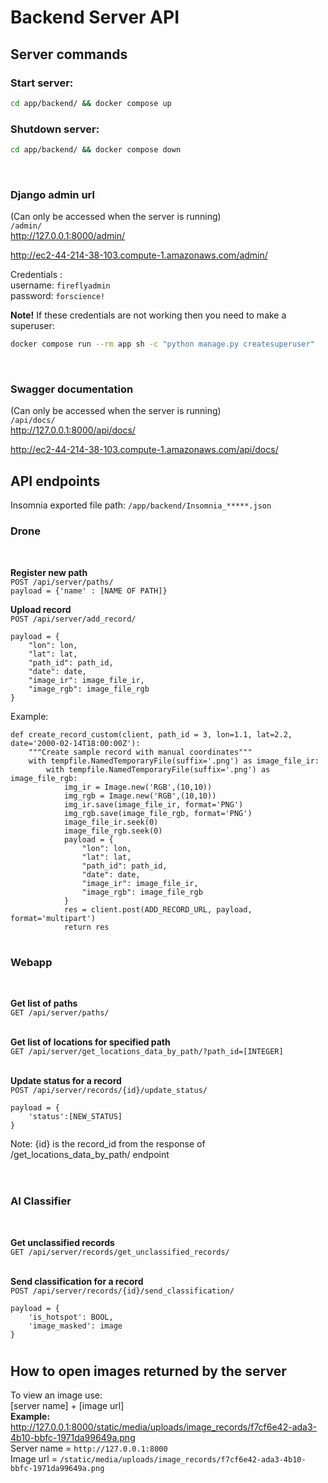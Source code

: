 # Backend Server API

## Server commands

### Start server:
```sh
cd app/backend/ && docker compose up
```

### Shutdown server:
```sh
cd app/backend/ && docker compose down
```

<br>  

### **Django admin url**
(Can only be accessed when the server is running)  
`/admin/`  
<http://127.0.0.1:8000/admin/>

<http://ec2-44-214-38-103.compute-1.amazonaws.com/admin/>

Credentials :  
username: `fireflyadmin`  
password: `forscience!`  

**Note!** If these credentials are not working then you need to make a superuser:  
```sh
docker compose run --rm app sh -c "python manage.py createsuperuser"
```

<br>  

### **Swagger documentation**  
(Can only be accessed when the server is running)  
`/api/docs/`  
<http://127.0.0.1:8000/api/docs/>

<http://ec2-44-214-38-103.compute-1.amazonaws.com/api/docs/>

## **API endpoints**
Insomnia exported file path:
`/app/backend/Insomnia_*****.json`

### **Drone**
<br>  

**Register new path**  
`POST ​/api​/server​/paths/`  
`payload = {'name' : [NAME OF PATH]}`
<br>

**Upload record**  
`POST /api/server/add_record/`
```
payload = {
    "lon": lon,
    "lat": lat,
    "path_id": path_id,
    "date": date,
    "image_ir": image_file_ir,
    "image_rgb": image_file_rgb
} 
```
Example:
```
def create_record_custom(client, path_id = 3, lon=1.1, lat=2.2, date='2000-02-14T18:00:00Z'):
    """Create sample record with manual coordinates"""
    with tempfile.NamedTemporaryFile(suffix='.png') as image_file_ir:
        with tempfile.NamedTemporaryFile(suffix='.png') as image_file_rgb:
            img_ir = Image.new('RGB',(10,10))
            img_rgb = Image.new('RGB',(10,10))
            img_ir.save(image_file_ir, format='PNG')
            img_rgb.save(image_file_rgb, format='PNG')
            image_file_ir.seek(0)
            image_file_rgb.seek(0)
            payload = {
                "lon": lon,
                "lat": lat,
                "path_id": path_id,
                "date": date,
                "image_ir": image_file_ir,
                "image_rgb": image_file_rgb
            }
            res = client.post(ADD_RECORD_URL, payload, format='multipart')
            return res
```
#
### **Webapp**
<br>

**Get list of paths**  
`GET ​/api​/server​/paths/`  
<br>

**Get list of locations for specified path**  
`GET /api/server/get_locations_data_by_path/?path_id=[INTEGER]`  
<br>

**Update status for a record**  
`POST /api/server/records/{id}/update_status/`  
```
payload = {
    'status':[NEW_STATUS]
}
```
Note: {id} is the record_id from the response of /get_locations_data_by_path/ endpoint  
<br>

#
### **AI Classifier**
<br>

**Get unclassified records**  
`GET /api/server/records/get_unclassified_records/`  
<br>

**Send classification for a record**  
`POST /api/server/records/{id}/send_classification/`  
```
payload = {
    'is_hotspot': BOOL,
    'image_masked': image
}  
```

#
## **How to open images returned by the server**
To view an image use:   
[server name] + [image url]  
**Example:**  
<http://127.0.0.1:8000/static/media/uploads/image_records/f7cf6e42-ada3-4b10-bbfc-1971da99649a.png>  
Server name = `http://127.0.0.1:8000`   
Image url   = `/static/media/uploads/image_records/f7cf6e42-ada3-4b10-bbfc-1971da99649a.png`   












